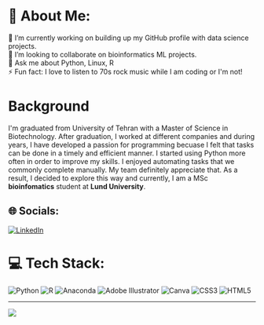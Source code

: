 


# 💫 About Me:
🔭 I’m currently working on building up my GitHub profile with data science projects.<br>👯 I’m looking to collaborate on  bioinformatics ML projects.<br>💬 Ask me about Python, Linux, R<br>⚡ Fun fact: I love to listen to 70s rock music while I am coding or I'm not!

# Background
I'm graduated from University of Tehran with a Master of Science in Biotechnology. After graduation, I worked at different companies and during years, I have developed a passion for programming becuase I felt that tasks can be done in a timely and efficient manner. I started using Python more often in order to improve my skills. I enjoyed automating tasks that we commonly complete manually.  My team definitely appreciate that. As a result, I decided to explore this way and currently, I am a MSc **bioinfomatics** student at **Lund University**. 


## 🌐 Socials:
[![LinkedIn](https://img.shields.io/badge/LinkedIn-%230077B5.svg?logo=linkedin&logoColor=white)](https://linkedin.com/in/arash-darzian) 

# 💻 Tech Stack:
![Python](https://img.shields.io/badge/python-3670A0?style=for-the-badge&logo=python&logoColor=ffdd54) ![R](https://img.shields.io/badge/r-%23276DC3.svg?style=for-the-badge&logo=r&logoColor=white) ![Anaconda](https://img.shields.io/badge/Anaconda-%2344A833.svg?style=for-the-badge&logo=anaconda&logoColor=white) ![Adobe Illustrator](https://img.shields.io/badge/adobeillustrator-%23FF9A00.svg?style=for-the-badge&logo=adobeillustrator&logoColor=white) ![Canva](https://img.shields.io/badge/Canva-%2300C4CC.svg?style=for-the-badge&logo=Canva&logoColor=white) ![CSS3](https://img.shields.io/badge/css3-%231572B6.svg?style=for-the-badge&logo=css3&logoColor=white) ![HTML5](https://img.shields.io/badge/html5-%23E34F26.svg?style=for-the-badge&logo=html5&logoColor=white)

---
[![](https://visitcount.itsvg.in/api?id=arash-darzian&icon=0&color=0)](https://visitcount.itsvg.in)


